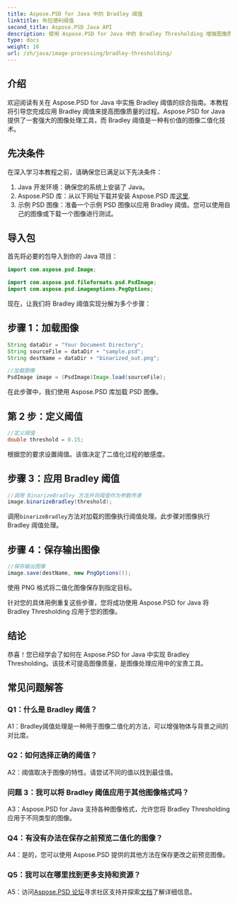 ```yaml
---
title: Aspose.PSD for Java 中的 Bradley 阈值
linktitle: 布拉德利阈值
second_title: Aspose.PSD Java API
description: 使用 Aspose.PSD for Java 中的 Bradley Thresholding 增强图像质量。按照我们的分步指南进行有效的图像二值化。
type: docs
weight: 16
url: /zh/java/image-processing/bradley-thresholding/
---
```

## 介绍

欢迎阅读有关在 Aspose.PSD for Java 中实施 Bradley 阈值的综合指南。本教程将引导您完成应用 Bradley 阈值来提高图像质量的过程。Aspose.PSD for Java 提供了一套强大的图像处理工具，而 Bradley 阈值是一种有价值的图像二值化技术。

## 先决条件

在深入学习本教程之前，请确保您已满足以下先决条件：

1. Java 开发环境：确保您的系统上安装了 Java。
2.  Aspose.PSD 库：从以下网址下载并安装 Aspose.PSD 库[这里](https://releases.aspose.com/psd/java/).
3. 示例 PSD 图像：准备一个示例 PSD 图像以应用 Bradley 阈值。您可以使用自己的图像或下载一个图像进行测试。

## 导入包

首先将必要的包导入到你的 Java 项目：

```java
import com.aspose.psd.Image;

import com.aspose.psd.fileformats.psd.PsdImage;
import com.aspose.psd.imageoptions.PngOptions;
```

现在，让我们将 Bradley 阈值实现分解为多个步骤：

## 步骤 1：加载图像

```java
String dataDir = "Your Document Directory";
String sourceFile = dataDir + "sample.psd";
String destName = dataDir + "binarized_out.png";

//加载图像
PsdImage image = (PsdImage)Image.load(sourceFile);
```

在此步骤中，我们使用 Aspose.PSD 库加载 PSD 图像。

## 第 2 步：定义阈值

```java
//定义阈值
double threshold = 0.15;
```

根据您的要求设置阈值。该值决定了二值化过程的敏感度。

## 步骤 3：应用 Bradley 阈值

```java
//调用 BinarizeBradley 方法并将阈值作为参数传递
image.binarizeBradley(threshold);
```

调用`binarizeBradley`方法对加载的图像执行阈值处理。此步骤对图像执行 Bradley 阈值处理。

## 步骤 4：保存输出图像

```java
//保存输出图像
image.save(destName, new PngOptions());
```

使用 PNG 格式将二值化图像保存到指定目标。

针对您的具体用例重复这些步骤，您将成功使用 Aspose.PSD for Java 将 Bradley Thresholding 应用于您的图像。

## 结论

恭喜！您已经学会了如何在 Aspose.PSD for Java 中实现 Bradley Thresholding。该技术可提高图像质量，是图像处理应用中的宝贵工具。

## 常见问题解答

### Q1：什么是 Bradley 阈值？

A1：Bradley阈值处理是一种用于图像二值化的方法，可以增强物体与背景之间的对比度。

### Q2：如何选择正确的阈值？

A2：阈值取决于图像的特性。请尝试不同的值以找到最佳值。

### 问题 3：我可以将 Bradley 阈值应用于其他图像格式吗？

A3：Aspose.PSD for Java 支持各种图像格式，允许您将 Bradley Thresholding 应用于不同类型的图像。

### Q4：有没有办法在保存之前预览二值化的图像？

A4：是的，您可以使用 Aspose.PSD 提供的其他方法在保存更改之前预览图像。

### Q5：我可以在哪里找到更多支持和资源？

 A5：访问[Aspose.PSD 论坛](https://forum.aspose.com/c/psd/34)寻求社区支持并探索[文档](https://reference.aspose.com/psd/java/)了解详细信息。